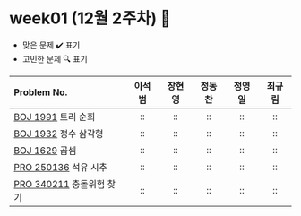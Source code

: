 
# week01 (12월 2주차) :pencil:

- 맞은 문제 :heavy_check_mark: 표기
- 고민한 문제 :mag: 표기


|Problem No.|이석범|장현영|정동찬|정영일|최규림|
|:-------------------------|:-----:|:------------------:|:-----:|:-----:|:-----:|
|[BOJ 1991](https://www.acmicpc.net/problem/1991) 트리 순회|::|::|::|::|::|
|[BOJ 1932](https://www.acmicpc.net/problem/1932) 정수 삼각형|::|::|::|::|::|
|[BOJ 1629](https://www.acmicpc.net/problem/1629) 곱셈|::|::|::|::|::|
|[PRO 250136](https://school.programmers.co.kr/learn/courses/30/lessons/250136) 석유 시추|::|::|::|::|::|
|[PRO 340211](https://school.programmers.co.kr/learn/courses/30/lessons/340211) 충돌위험 찾기|::|::|::|::|::|
